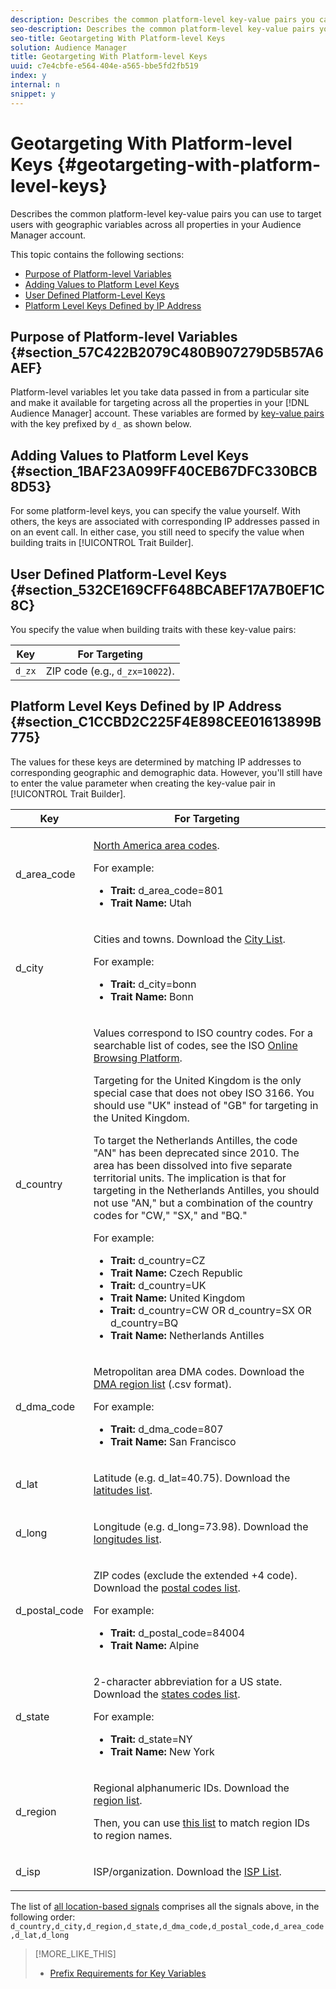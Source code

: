 ```yaml
---
description: Describes the common platform-level key-value pairs you can use to target users with geographic variables across all properties in your Audience Manager account.
seo-description: Describes the common platform-level key-value pairs you can use to target users with geographic variables across all properties in your Audience Manager account.
seo-title: Geotargeting With Platform-level Keys
solution: Audience Manager
title: Geotargeting With Platform-level Keys
uuid: c7e4cbfe-e564-404e-a565-bbe5fd2fb519
index: y
internal: n
snippet: y
---
```


# Geotargeting With Platform-level Keys {#geotargeting-with-platform-level-keys}

Describes the common platform-level key-value pairs you can use to target users with geographic variables across all properties in your Audience Manager account.

<!--
c_tb_platform_vars.xml
-->

This topic contains the following sections:

* [Purpose of Platform-level Variables](../../c-features/traits/trait-geotarget-keys.md#section_57C422B2079C480B907279D5B57A6AEF) 
* [Adding Values to Platform Level Keys](../../c-features/traits/trait-geotarget-keys.md#section_1BAF23A099FF40CEB67DFC330BCB8D53) 
* [User Defined Platform-Level Keys](../../c-features/traits/trait-geotarget-keys.md#section_532CE169CFF648BCABEF17A7B0EF1C8C) 
* [Platform Level Keys Defined by IP Address](../../c-features/traits/trait-geotarget-keys.md#section_C1CCBD2C225F4E898CEE01613899B775)

## Purpose of Platform-level Variables {#section_57C422B2079C480B907279D5B57A6AEF}

Platform-level variables let you take data passed in from a particular site and make it available for targeting across all the properties in your [!DNL Audience Manager] account. These variables are formed by [key-value pairs](../../reference/key-value-pairs-explained.md#concept_E4236E003076483AA939791FE2492B49) with the key prefixed by `d_` as shown below.

## Adding Values to Platform Level Keys {#section_1BAF23A099FF40CEB67DFC330BCB8D53}

For some platform-level keys, you can specify the value yourself. With others, the keys are associated with corresponding IP addresses passed in on an event call. In either case, you still need to specify the value when building traits in [!UICONTROL Trait Builder].

## User Defined Platform-Level Keys {#section_532CE169CFF648BCABEF17A7B0EF1C8C}

You specify the value when building traits with these key-value pairs:  

|  Key  | For Targeting  |
|---|---|
| `d_zx`  |ZIP code (e.g., `d_zx=10022`).  |

## Platform Level Keys Defined by IP Address {#section_C1CCBD2C225F4E898CEE01613899B775}

The values for these keys are determined by matching IP addresses to corresponding geographic and demographic data. However, you'll still have to enter the value parameter when creating the key-value pair in [!UICONTROL Trait Builder].

<table id="table_E6E5AEC959D644C698C508775E883BAE"> 
 <thead> 
  <tr> 
   <th colname="col1" class="entry"> Key </th> 
   <th colname="col2" class="entry"> For Targeting </th> 
  </tr>
 </thead>
 <tbody> 
  <tr> 
   <td colname="col1"><span class="codeph"> d_area_code</span> </td> 
   <td colname="col2"> <p><a href="https://en.wikipedia.org/wiki/List_of_North_American_Numbering_Plan_area_codes" format="https" scope="external"> North America area codes</a>. </p> <p>For example: 
     <ul class="simplelist"> 
      <li><b>Trait: </b><span class="codeph"> d_area_code=801</span> </li> 
      <li><b>Trait Name: </b>Utah </li> 
     </ul> </p> </td> 
  </tr> 
  <tr> 
   <td colname="col1"><span class="codeph"> d_city</span> </td> 
   <td colname="col2"> <p>Cities and towns. Download the <a href="https://marketing.adobe.com/resources/help/en_US/aam/downloads/d_city.txt" scope="external" format="https"> City List</a>. </p> <p>For example: </p> <p> 
     <ul class="simplelist"> 
      <li><b>Trait: </b><span class="codeph"> d_city=bonn</span> </li> 
      <li><b>Trait Name: </b>Bonn </li> 
     </ul> </p> </td> 
  </tr> 
  <tr> 
   <td colname="col1"><span class="codeph"> d_country</span> </td> 
   <td colname="col2"> <p>Values correspond to ISO country codes. For a searchable list of codes, see the ISO <a href="https://www.iso.org/obp/ui/#home" format="https" scope="external"> Online Browsing Platform</a>. </p> <p>Targeting for the United Kingdom is the only special case that does not obey ISO 3166. You should use "UK" instead of "GB" for targeting in the United Kingdom. </p> <p>To target the Netherlands Antilles, the code "AN" has been deprecated since 2010. The area has been dissolved into five separate territorial units. The implication is that for targeting in the Netherlands Antilles, you should not use "AN," but a combination of the country codes for "CW," "SX," and "BQ." </p> <p>For example: </p> <p> 
     <ul class="simplelist"> 
      <li><b>Trait: </b><span class="codeph"> d_country=CZ</span> </li> 
      <li><b>Trait Name: </b>Czech Republic </li> 
      <li><b>Trait: </b><span class="codeph"> d_country=UK</span> </li> 
      <li><b>Trait Name: </b>United Kingdom </li> 
      <li><b>Trait: </b><span class="codeph"> d_country=CW OR d_country=SX OR d_country=BQ</span> </li> 
      <li><b>Trait Name: </b>Netherlands Antilles </li> 
     </ul> </p> </td> 
  </tr> 
  <tr> 
   <td colname="col1"><span class="codeph"> d_dma_code</span> </td> 
   <td colname="col2"> <p>Metropolitan area DMA codes. Download the <a href="https://marketing.adobe.com/resources/help/en_US/aam/downloads/DMAregions.csv" format="https" scope="external"> DMA region list</a> (.csv format). </p> <p>For example: </p> <p> 
     <ul class="simplelist"> 
      <li><b>Trait: </b><span class="codeph"> d_dma_code=807</span> </li> 
      <li><b>Trait Name: </b>San Francisco </li> 
     </ul> </p> </td> 
  </tr> 
  <tr> 
   <td colname="col1"><span class="codeph"> d_lat</span> </td> 
   <td colname="col2"> <p>Latitude (e.g. <span class="codeph"> d_lat=40.75</span>). Download the <a href="https://marketing.adobe.com/resources/help/en_US/aam/downloads/d_lat.txt" format="https" scope="external"> latitudes list</a>. </p> </td> 
  </tr> 
  <tr> 
   <td colname="col1"><span class="codeph"> d_long</span> </td> 
   <td colname="col2"> <p>Longitude (e.g. <span class="codeph"> d_long=73.98</span>). Download the <a href="https://marketing.adobe.com/resources/help/en_US/aam/downloads/d_long.txt" format="https" scope="external"> longitudes list</a>. </p> </td> 
  </tr> 
  <tr> 
   <td colname="col1"><span class="codeph"> d_postal_code</span> </td> 
   <td colname="col2"> <p>ZIP codes (exclude the extended +4 code). Download the <a href="https://marketing.adobe.com/resources/help/en_US/aam/downloads/d_postal_code.txt" format="https" scope="external"> postal codes list</a>. </p> <p>For example: </p> <p> 
     <ul class="simplelist"> 
      <li><b>Trait: </b><span class="codeph"> d_postal_code=84004</span> </li> 
      <li><b>Trait Name: </b>Alpine </li> 
     </ul> </p> </td> 
  </tr> 
  <tr> 
   <td colname="col1"><span class="codeph"> d_state</span> </td> 
   <td colname="col2"> <p>2-character abbreviation for a US state. Download the <a href="https://marketing.adobe.com/resources/help/en_US/aam/downloads/d_state.txt" format="https" scope="external"> states codes list</a>. </p> <p>For example: </p> <p> 
     <ul class="simplelist"> 
      <li><b>Trait: </b><span class="codeph"> d_state=NY</span> </li> 
      <li><b>Trait Name:</b> New York </li> 
     </ul> </p> </td> 
  </tr> 
  <tr> 
   <td colname="col1"><span class="codeph"> d_region</span> </td> 
   <td colname="col2"> <p>Regional alphanumeric IDs. Download the <a href="https://marketing.adobe.com/resources/help/en_US/aam/downloads/Country_RegionCodes_City.csv" format="https" scope="external"> region list</a>. </p> <p>Then, you can use <a href="https://marketing.adobe.com/resources/help/en_US/aam/downloads/region_codes_names.csv" format="https" scope="external"> this list</a> to match region IDs to region names. </p> </td> 
  </tr> 
  <tr> 
   <td colname="col1"><span class="codeph"> d_isp</span> </td> 
   <td colname="col2"> <p>ISP/organization. Download the <a href="https://marketing.adobe.com/resources/help/en_US/aam/downloads/d_isp.txt" format="https" scope="external"> ISP List</a>. </p> </td> 
  </tr> 
 </tbody> 
</table>

The list of [all location-based signals](https://marketing.adobe.com/resources/help/en_US/aam/downloads/all.csv) comprises all the signals above, in the following order: `d_country,d_city,d_region,d_state,d_dma_code,d_postal_code,d_area_code,d_lat,d_long` 

>[!MORE_LIKE_THIS]
>
>* [Prefix Requirements for Key Variables](../../c-features/traits/trait-variable-prefixes.md#reference_E6F1E4257F664FC2A797C406BF147ABC)
